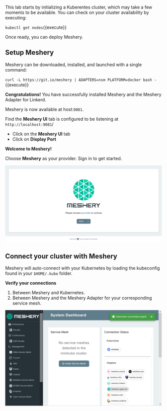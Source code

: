 This lab starts by initializing a Kuberentes cluster, which may take a few moments to be available. You can check on your cluster availability by executing:

`kubectl get nodes`{{execute}}

Once ready, you can deploy Meshery.

## Setup Meshery

Meshery can be downloaded, installed, and launched with a single command:

`curl -L https://git.io/meshery | ADAPTERS=nsm PLATFORM=docker bash -`{{execute}}

**Congratulations!** You have successfully installed Meshery and the Meshery Adapter for Linkerd.

Meshery is now available at host:`9081`.

Find the **Meshery UI** tab is configured to be listening at `http://localhost:9081`/

- Click on the **Meshery UI** tab
- Click on **Display Port**

**Welcome to Meshery!**

Choose **Meshery** as your provider. Sign in to get started.

![Meshery landing page](./assets/meshery-none-provider.png)

## Connect your cluster with Meshery

Meshery will auto-connect with your Kubernetes by loading the kubeconfig found in your `$HOME/.kube` folder.

**Verify your connections**

1. Between Meshery and Kubernetes.
2. Between Meshery and the Meshery Adapter for your corresponding service mesh.

![Meshery connected with cluster](./assets/cluster-up.png)
